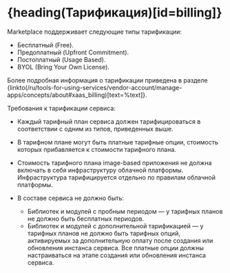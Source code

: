 # {heading(Тарификация)[id=billing]}

Marketplace поддерживает следующие типы тарификации:

* Бесплатный (Free).
* Предоплатный (Upfront Commitment).
* Постоплатный (Usage Based).
* BYOL (Bring Your Own License).

Более подробная информация о тарификации приведена в разделе {linkto(/ru/tools-for-using-services/vendor-account/manage-apps/concepts/about#xaas_billing)[text=%text]}.

Требования к тарификации сервиса:

* Каждый тарифный план сервиса должен тарифицироваться в соответствии с одним из типов, приведенных выше.
* В тарифном плане могут быть платные тарифные опции, стоимость которых прибавляется к стоимости тарифного плана.
* Стоимость тарифного плана image-based приложения не должна включать в себя инфраструктуру облачной платформы. Инфраструктура тарифицируется отдельно по правилам облачной платформы.
* В составе сервиса не должно быть:

   * Библиотек и модулей с пробным периодом — у тарифных планов не должно быть бесплатных периодов.
   * Библиотек и модулей с дополнительной тарификацией — у тарифных планов не должно быть тарифных опций, активируемых за дополнительную оплату после создания или обновления инстанса сервиса. Все платные опции должны настраиваться на этапе создания или обновления инстанса сервиса.
